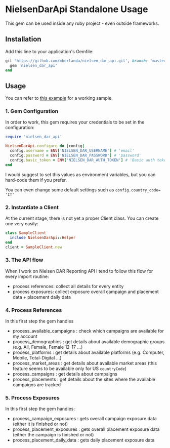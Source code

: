 # NielsenDarApi Standalone Usage

This gem can be used inside any ruby project - even outside frameworks.

## Installation

Add this line to your application's Gemfile:

```ruby
git 'https://github.com/mberlanda/nielsen_dar_api.git', branch: 'master' do
  gem 'nielsen_dar_api'
end
```

## Usage

You can refer to [this example](standalone/example.rb) for a working sample.

### 1. Gem Configuration

In order to work, this gem requires your credentials to be set in the configuration:
```ruby
require 'nielsen_dar_api'

NielsenDarApi.configure do |config|
  config.username = ENV['NIELSEN_DAR_USERNAME'] # 'email'
  config.password = ENV['NIELSEN_DAR_PASSWORD'] # 'password'
  config.basic_token = ENV['NIELSEN_DAR_AUTH_TOKEN'] # 'Basic auth token provided by Nielsen'
end
```
I would suggest to set this values as environment variables, but you can hard-code them if you prefer.

You can even change some default settings such as `config.country_code= 'IT'`

### 2. Instantiate a Client

At the current stage, there is not yet a proper Client class.
You can create one very easily:

```ruby
class SampleClient
  include NielsenDarApi::Helper
end
client = SampleClient.new
```

### 3. The API flow

When I work on Nielsen DAR Reporting API I tend to follow this flow for every import routine:

- process references: collect all details for every entity
- process exposures: collect exposure overall campaign and placement data + placement daily data

### 4. Process References

In this first step the gem handles

- process_available_campaigns : check which campaigns are available for my account
- process_demographics : get details about available demographic groups (e.g. All, Female, Female 12-17 ...)
- process_platforms : get details about available platforms (e.g. Computer, Mobile, Total-Digital ...)
- process_market_areas : get details about available market areas (this feature seems to be available only for US `countryCode`)
- process_campaigns : get details about campaigns
- process_placements : get details about the sites where the available campaigns are tracked

### 5. Process Exposures

In this first step the gem handles:

- process_campaign_exposures : gets overall campaign exposure data (either it is finished or not)
- process_placement_exposures : gets overall placement exposure data (either the campaign is finished or not)
- process_placement_daily_data : gets daily placement exposure data
